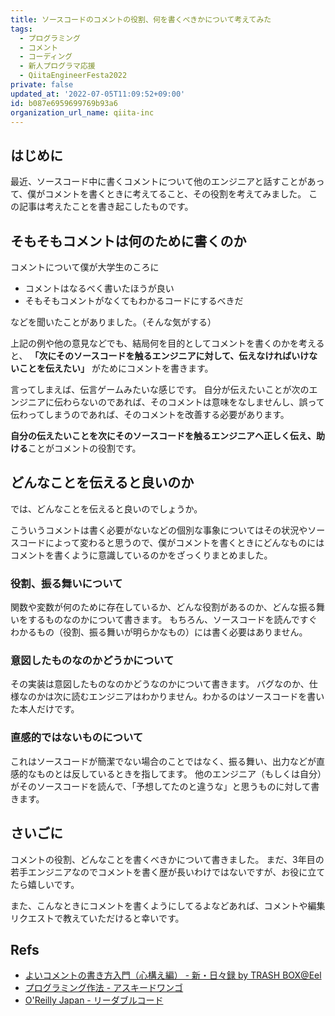 ```yaml
---
title: ソースコードのコメントの役割、何を書くべきかについて考えてみた
tags:
  - プログラミング
  - コメント
  - コーディング
  - 新人プログラマ応援
  - QiitaEngineerFesta2022
private: false
updated_at: '2022-07-05T11:09:52+09:00'
id: b087e6959699769b93a6
organization_url_name: qiita-inc
---
```

## はじめに

最近、ソースコード中に書くコメントについて他のエンジニアと話すことがあって、僕がコメントを書くときに考えてること、その役割を考えてみました。
この記事は考えたことを書き起こしたものです。

## そもそもコメントは何のために書くのか

コメントについて僕が大学生のころに

- コメントはなるべく書いたほうが良い
- そもそもコメントがなくてもわかるコードにするべきだ

などを聞いたことがありました。（そんな気がする）

上記の例や他の意見などでも、結局何を目的としてコメントを書くのかを考えると、
**「次にそのソースコードを触るエンジニアに対して、伝えなければいけないことを伝えたい」**
がためにコメントを書きます。

言ってしまえば、伝言ゲームみたいな感じです。
自分が伝えたいことが次のエンジニアに伝わらないのであれば、そのコメントは意味をなしませんし、誤って伝わってしまうのであれば、そのコメントを改善する必要があります。

**自分の伝えたいことを次にそのソースコードを触るエンジニアへ正しく伝え、助ける**ことがコメントの役割です。

## どんなことを伝えると良いのか

では、どんなことを伝えると良いのでしょうか。

こういうコメントは書く必要がないなどの個別な事象についてはその状況やソースコードによって変わると思うので、僕がコメントを書くときにどんなものにはコメントを書くように意識しているのかをざっくりまとめました。

### 役割、振る舞いについて

関数や変数が何のために存在しているか、どんな役割があるのか、どんな振る舞いをするものなのかについて書きます。
もちろん、ソースコードを読んですぐわかるもの（役割、振る舞いが明らかなもの）には書く必要はありません。

### 意図したものなのかどうかについて

その実装は意図したものなのかどうなのかについて書きます。
バグなのか、仕様なのかは次に読むエンジニアはわかりません。わかるのはソースコードを書いた本人だけです。

### 直感的ではないものについて

これはソースコードが簡潔でない場合のことではなく、振る舞い、出力などが直感的なものとは反しているときを指してます。
他のエンジニア（もしくは自分）がそのソースコードを読んで、「予想してたのと違うな」と思うものに対して書きます。

## さいごに

コメントの役割、どんなことを書くべきかについて書きました。
まだ、3年目の若手エンジニアなのでコメントを書く歴が長いわけではないですが、お役に立てたら嬉しいです。

また、こんなときにコメントを書くようにしてるよなどあれば、コメントや編集リクエストで教えていただけると幸いです。

## Refs

- [よいコメントの書き方入門（心構え編） - 新・日々録 by TRASH BOX@Eel](https://eel3.hatenablog.com/entry/20090811/1249977594)
- [プログラミング作法 - アスキードワンゴ](https://asciidwango.jp/post/155982762075/%E3%83%97%E3%83%AD%E3%82%B0%E3%83%A9%E3%83%9F%E3%83%B3%E3%82%B0%E4%BD%9C%E6%B3%95)
- [O'Reilly Japan - リーダブルコード](https://www.oreilly.co.jp/books/9784873115658/)
